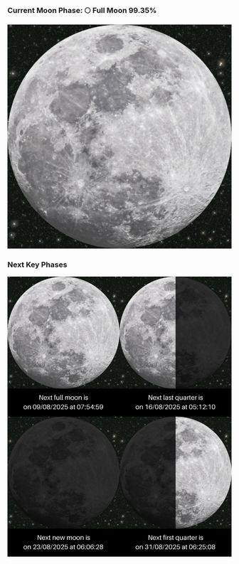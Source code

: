 ### Current Moon Phase: 🌕 Full Moon 99.35%
![Moon Phase](moonphase.png)
### Next Key Phases
![Gallery](gallery.png)